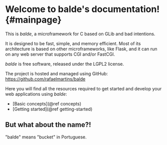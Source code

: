 Welcome to balde's documentation! {#mainpage}
=================================

This is *balde*, a microframework for C based on GLib and bad intentions.

It is designed to be fast, simple, and memory efficient. Most of its architecture is based on other microframeworks, like Flask, and it can run on any web server that supports CGI and/or FastCGI.

*balde* is free software, released under the LGPL2 license.

The project is hosted and managed using GitHub: https://github.com/rafaelmartins/balde

Here you will find all the resources required to get started and develop your web applications using *balde*:

- [Basic concepts](@ref concepts)
- [Getting started](@ref getting-started)


But what about the name?!
-------------------------

"balde" means "bucket" in Portuguese.
